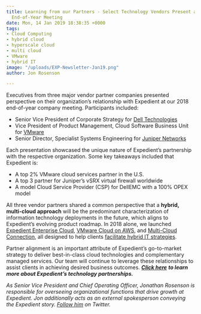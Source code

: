 ```yaml
---
title: Learning from our Partners - Select Technology Vendors Present at Expedient's
  End-of-Year Meeting
date: Mon, 14 Jan 2019 18:38:35 +0000
tags:
- Cloud Computing
- hybrid cloud
- hyperscale cloud
- multi cloud
- VMware
- hybrid IT
image: "/uploads/EXP-Newsletter-Jan19.png"
author: Jon Rosenson

---
```

Executives from three major vendor partner companies presented perspective on their organization’s relationship with Expedient at our 2018 end-of-year company meeting. Participants included:

* Senior Vice President of Corporate Strategy for [Dell Technologies](https://www.delltechnologies.com/en-us/index.htm)
* Vice President of Product Management, Cloud Software Business Unit for [VMware](https://www.vmware.com/)
* Senior Director, Specialist Systems Engineering for [Juniper Networks](https://www.juniper.net/us/en/)

Each presentation showcased the unique nature of Expedient’s partnership with the respective organization. Some key takeaways included that Expedient is:

* A top 2% VMware cloud services partner in the U.S.
* A top 3 partner for Juniper’s vSRX virtual firewall worldwide
* A model Cloud Service Provider (CSP) for DellEMC with a 100% OPEX model

All three vendor partners shared a common perspective that a **hybrid, multi-cloud approach** will be the predominant characterization of information technology deployments in the future, which aligns to Expedient’s evolving product roadmap. In 2018 alone, we launched [Expedient Enterprise Cloud](https://www.expedient.com/blog/expedient-cloud-evolution-a-vision-5-years-in-the-making/), [VMware Cloud on AWS](https://www.expedient.com/vmc-on-aws/), and [Multi-Cloud Connection](https://www.expedient.com/services/infrastructure-as-a-service/connectivity/multi-cloud-connection/), all designed to help clients [facilitate hybrid IT strategies](https://www.expedient.com/blog/john-white-on-thecube-multi-cloud-and-it-resiliency/). 

Partner alignment is an important attribute of Expedient’s go-to-market strategy to deliver best-in-class cloud technologies and complementary managed services. Our team will continue to leverage these relationships to assist clients in achieving desired business outcomes. [**_Click here_**](https://www.expedient.com/company/about/partners/) **_to learn more about Expedient’s technology partnerships._** 

_As Senior Vice President and Chief Operating Officer, Jonathan Rosenson is responsible for overseeing organizational functions that drive growth at Expedient. Jon additionally acts as an external spokesperson conveying the Expedient story._ [_Follow him_](https://twitter.com/rosenson) _on Twitter._